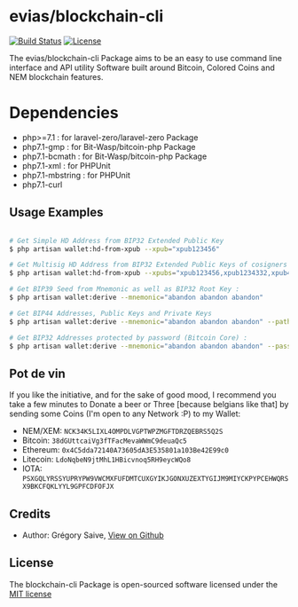 # evias/blockchain-cli 

[![Build Status](https://travis-ci.org/evias/blockchain-cli.svg)](https://travis-ci.org/evias/blockchain-cli)
[![License](https://poser.pugx.org/evias/blockchain-cli/license.svg)](https://packagist.org/packages/evias/blockchain-cli)

The evias/blockchain-cli Package aims to be an easy to use command line interface and API utility Software built around Bitcoin, Colored Coins and NEM blockchain features.

# Dependencies

- php>=7.1 : for laravel-zero/laravel-zero Package
- php7.1-gmp : for Bit-Wasp/bitcoin-php Package
- php7.1-bcmath : for Bit-Wasp/bitcoin-php Package
- php7.1-xml : for PHPUnit
- php7.1-mbstring : for PHPUnit
- php7.1-curl

## Usage Examples

```bash

# Get Simple HD Address from BIP32 Extended Public Key
$ php artisan wallet:hd-from-xpub --xpub="xpub123456"

# Get Multisig HD Address from BIP32 Extended Public Keys of cosigners
$ php artisan wallet:hd-from-xpub --xpubs="xpub123456,xpub1234332,xpub493554" --mincount 2

# Get BIP39 Seed from Mnemonic as well as BIP32 Root Key :
$ php artisan wallet:derive --mnemonic="abandon abandon abandon"

# Get BIP44 Addresses, Public Keys and Private Keys
$ php artisan wallet:derive --mnemonic="abandon abandon abandon" --path="m/44'/0'/0'/0"

# Get BIP32 Addresses protected by password (Bitcoin Core) :
$ php artisan wallet:derive --mnemonic="abandon abandon abandon" --password="mySecurePassword" --path="m/0'/0'"
```

## Pot de vin

If you like the initiative, and for the sake of good mood, I recommend you take a few minutes to Donate a beer or Three [because belgians like that] by sending some Coins (I'm open to any Network :P) to my Wallet:

- NEM/XEM: `NCK34K5LIXL4OMPDLVGPTWPZMGFTDRZQEBRS5Q2S`
- Bitcoin: `38dGUttcaiVg3fTFacMevaWWmC9deuaQc5`
- Ethereum: `0x4C5dda72140A73605dA3E535801a103Be42E99c0`
- Litecoin: `LdoNqbeN9jtMhL1HBicvnoq5RH9eycWQo8`
- IOTA: `PSXGQLYRSSYUPRYPW9VWCMXFUFDMTCUXGYIKJGONXUZEXTYGIJM9MIYCKPYPCEHWQRSX9BKCFQKLYYL9GPFCDFOFJX`

## Credits

- Author: Grégory Saive, [View on Github](https://github.com/evias)

## License

The blockchain-cli Package is open-sourced software licensed under the [MIT license](http://opensource.org/licenses/MIT)
